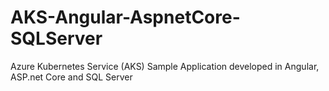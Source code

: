 # AKS-Angular-AspnetCore-SQLServer
Azure Kubernetes Service (AKS) Sample Application developed in Angular, ASP.net Core and SQL Server

